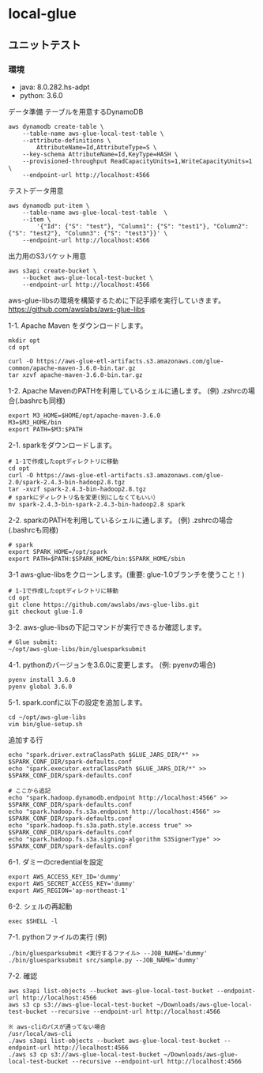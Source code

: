 # local-glue
## ユニットテスト
### 環境
* java: 8.0.282.hs-adpt
* python: 3.6.0


データ準備
テーブルを用意するDynamoDB
```
aws dynamodb create-table \
    --table-name aws-glue-local-test-table \
    --attribute-definitions \
        AttributeName=Id,AttributeType=S \
    --key-schema AttributeName=Id,KeyType=HASH \
    --provisioned-throughput ReadCapacityUnits=1,WriteCapacityUnits=1 \
    --endpoint-url http://localhost:4566
```

テストデータ用意
```
aws dynamodb put-item \
    --table-name aws-glue-local-test-table  \
    --item \
        '{"Id": {"S": "test"}, "Column1": {"S": "test1"}, "Column2": {"S": "test2"}, "Column3": {"S": "test3"}}' \
    --endpoint-url http://localhost:4566
```

出力用のS3バケット用意
```
aws s3api create-bucket \
    --bucket aws-glue-local-test-bucket \
    --endpoint-url http://localhost:4566
```



aws-glue-libsの環境を構築するために下記手順を実行していきます。
https://github.com/awslabs/aws-glue-libs
   
1-1. Apache Maven をダウンロードします。
```
mkdir opt
cd opt

curl -O https://aws-glue-etl-artifacts.s3.amazonaws.com/glue-common/apache-maven-3.6.0-bin.tar.gz
tar xzvf apache-maven-3.6.0-bin.tar.gz
```

1-2. Apache MavenのPATHを利用しているシェルに通します。
(例) .zshrcの場合(.bashrcも同様)
```
export M3_HOME=$HOME/opt/apache-maven-3.6.0
M3=$M3_HOME/bin
export PATH=$M3:$PATH
```


2-1. sparkをダウンロードします。
```
# 1-1で作成したoptディレクトリに移動
cd opt
curl -O https://aws-glue-etl-artifacts.s3.amazonaws.com/glue-2.0/spark-2.4.3-bin-hadoop2.8.tgz
tar -xvzf spark-2.4.3-bin-hadoop2.8.tgz
# sparkにディレクトリ名を変更(別にしなくてもいい）
mv spark-2.4.3-bin-spark-2.4.3-bin-hadoop2.8 spark
```

2-2. sparkのPATHを利用しているシェルに通します。
(例) .zshrcの場合(.bashrcも同様)
```
# spark
export SPARK_HOME=/opt/spark
export PATH=$PATH:$SPARK_HOME/bin:$SPARK_HOME/sbin
```

3-1 aws-glue-libsをクローンします。(重要: glue-1.0ブランチを使うこと！)
```
# 1-1で作成したoptディレクトリに移動
cd opt
git clone https://github.com/awslabs/aws-glue-libs.git
git checkout glue-1.0
```

3-2. aws-glue-libsの下記コマンドが実行できるか確認します。
```
# Glue submit:
~/opt/aws-glue-libs/bin/gluesparksubmit
```

4-1. pythonのバージョンを3.6.0に変更します。
(例: pyenvの場合)
```
pyenv install 3.6.0
pyenv global 3.6.0
```

5-1. spark.confに以下の設定を追加します。
```
cd ~/opt/aws-glue-libs
vim bin/glue-setup.sh
```

追加する行
```
echo "spark.driver.extraClassPath $GLUE_JARS_DIR/*" >> $SPARK_CONF_DIR/spark-defaults.conf
echo "spark.executor.extraClassPath $GLUE_JARS_DIR/*" >> $SPARK_CONF_DIR/spark-defaults.conf

# ここから追記
echo "spark.hadoop.dynamodb.endpoint http://localhost:4566" >> $SPARK_CONF_DIR/spark-defaults.conf
echo "spark.hadoop.fs.s3a.endpoint http://localhost:4566" >> $SPARK_CONF_DIR/spark-defaults.conf
echo "spark.hadoop.fs.s3a.path.style.access true" >> $SPARK_CONF_DIR/spark-defaults.conf
echo "spark.hadoop.fs.s3a.signing-algorithm S3SignerType" >> $SPARK_CONF_DIR/spark-defaults.conf
```

6-1. ダミーのcredentialを設定
```
export AWS_ACCESS_KEY_ID='dummy'
export AWS_SECRET_ACCESS_KEY='dummy'
export AWS_REGION='ap-northeast-1'
```

6-2. シェルの再起動
```
exec $SHELL -l
```

7-1. pythonファイルの実行
(例)
```
./bin/gluesparksubmit <実行するファイル> --JOB_NAME='dummy'
./bin/gluesparksubmit src/sample.py --JOB_NAME='dummy'
```

7-2. 確認
```
aws s3api list-objects --bucket aws-glue-local-test-bucket --endpoint-url http://localhost:4566
aws s3 cp s3://aws-glue-local-test-bucket ~/Downloads/aws-glue-local-test-bucket --recursive --endpoint-url http://localhost:4566

※ aws-cliのパスが通ってない場合
/usr/local/aws-cli
./aws s3api list-objects --bucket aws-glue-local-test-bucket --endpoint-url http://localhost:4566
./aws s3 cp s3://aws-glue-local-test-bucket ~/Downloads/aws-glue-local-test-bucket --recursive --endpoint-url http://localhost:4566
```
